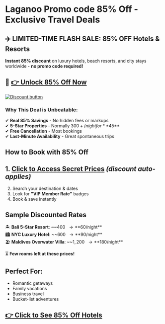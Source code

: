 
# Laganoo Promo code  85% Off - Exclusive Travel Deals 

## **✈️ LIMITED-TIME FLASH SALE: 85% OFF Hotels & Resorts**  

**Instant 85% discount** on luxury hotels, beach resorts, and city stays worldwide - **no promo code required!**  

## 🔗 **[👉 Unlock 85% Off Now](https://laganoo.pxf.io/Y9eGbm)**  

[![Discount button](https://github.com/user-attachments/assets/5b14fe4c-4ed9-4704-ab94-e3ba5071a3cb)](https://laganoo.pxf.io/Y9eGbm)

### **Why This Deal is Unbeatable:**  
✔ **Real 85% Savings** - No hidden fees or markups  
✔ **5-Star Properties** - Normally $300+/night for **$45**  
✔ **Free Cancellation** - Most bookings  
✔ **Last-Minute Availability** - Great spontaneous trips  

## **How to Book with 85% Off**  
## 1. **[Click to Access Secret Prices](https://laganoo.pxf.io/Y9eGbm)** *(discount auto-applies)*  
2. Search your destination & dates  
3. Look for **"VIP Member Rate"** badges  
4. Book & save instantly  

## **Sample Discounted Rates**  
🏝 **Bali 5-Star Resort**: ~~$400~~ → **$60/night**  
🏙 **NYC Luxury Hotel**: ~~$600~~ → **$90/night**  
🏖 **Maldives Overwater Villa**: ~~$1,200~~ → **$180/night**  

⏳ **Few rooms left at these prices!**  

## **Perfect For:**  
- Romantic getaways  
- Family vacations  
- Business travel  
- Bucket-list adventures  

## **[👉 Click to See 85% Off Hotels](https://laganoo.pxf.io/Y9eGbm)**  

